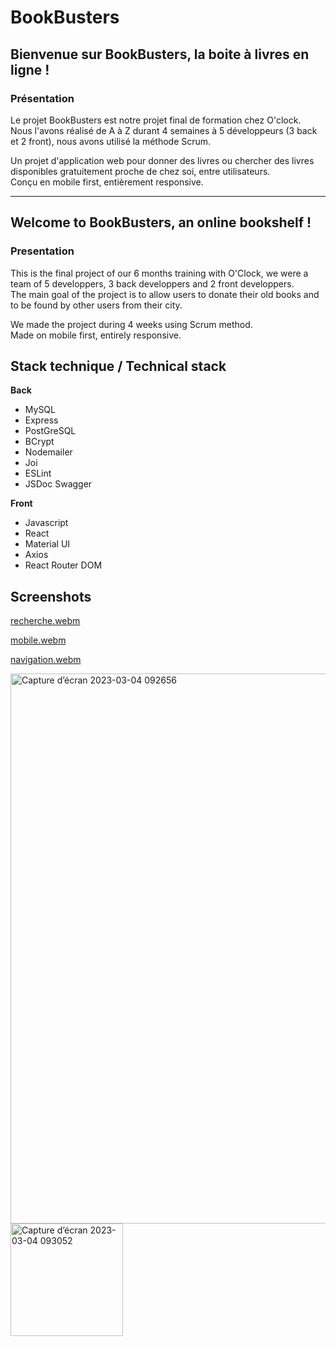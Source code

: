 # BookBusters

## Bienvenue sur BookBusters, la boite à livres en ligne ! 

### Présentation

Le projet BookBusters est notre projet final de formation chez O'clock. <br>
Nous l'avons réalisé de A à Z durant 4 semaines à 5 développeurs (3 back et 2 front), nous avons utilisé la méthode Scrum. <br>

Un projet d'application web pour donner des livres ou chercher des livres disponibles gratuitement proche de chez soi, entre utilisateurs. <br>
Conçu en mobile first, entièrement responsive.

---

## Welcome to BookBusters, an online bookshelf !

### Presentation

This is the final project of our 6 months training with O'Clock, we were a team of 5 developpers, 3 back developpers and 2 front developpers. <br>
The main goal of the project is to allow users to donate their old books and to be found by other users from  their city.

We made the project during 4 weeks using Scrum method. <br>
Made on mobile first, entirely responsive.

## Stack technique / Technical stack

**Back** 

- MySQL
- Express
- PostGreSQL
- BCrypt
- Nodemailer
- Joi
- ESLint
- JSDoc Swagger

**Front** 

- Javascript
- React
- Material UI
- Axios
- React Router DOM

## Screenshots

[recherche.webm](https://user-images.githubusercontent.com/88243792/222885770-1913aa85-2d39-4a42-a582-32b32553d4d5.webm)

[mobile.webm](https://user-images.githubusercontent.com/88243792/222885795-0357cd17-833f-4be3-b3e3-a7ff6fac9371.webm)

[navigation.webm](https://user-images.githubusercontent.com/88243792/222885860-1fea6896-f699-4e16-b597-17e692adb801.webm)

<img width="880" alt="Capture d’écran 2023-03-04 092656" src="https://user-images.githubusercontent.com/88243792/222885799-a6f4bd1c-6cfe-4bad-a768-e34863f5e2fe.png">
<img width="180" alt="Capture d’écran 2023-03-04 093052" src="https://user-images.githubusercontent.com/88243792/222885802-e754f16e-b3cf-4240-8a5a-b7936a3bd3e6.png">

